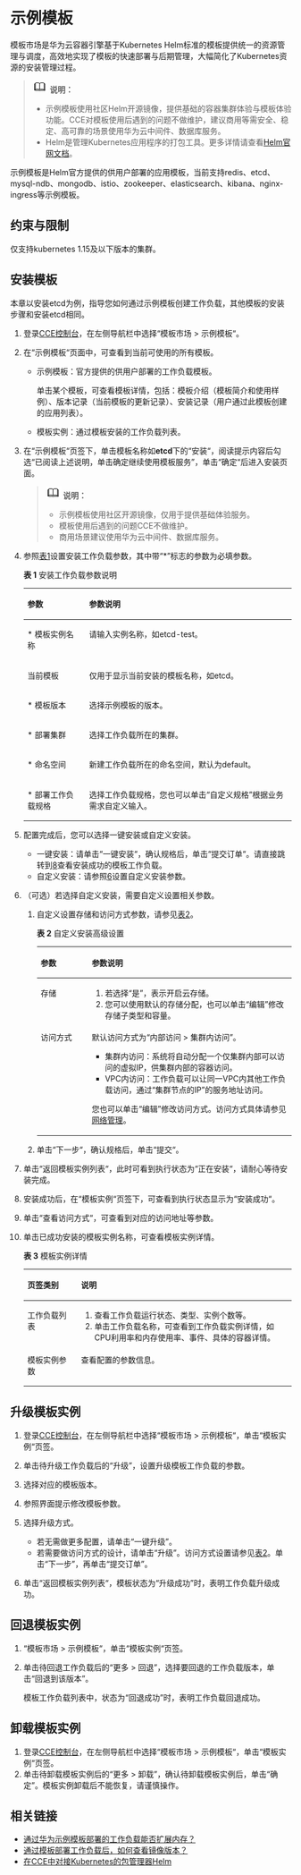 # 示例模板<a name="cce_01_0049"></a>

模板市场是华为云容器引擎基于Kubernetes Helm标准的模板提供统一的资源管理与调度，高效地实现了模板的快速部署与后期管理，大幅简化了Kubernetes资源的安装管理过程。

>![](public_sys-resources/icon-note.gif) **说明：** 
>-   示例模板使用社区Helm开源镜像，提供基础的容器集群体验与模板体验功能。CCE对模板使用后遇到的问题不做维护，建议商用等需安全、稳定、高可靠的场景使用华为云中间件、数据库服务。
>-   Helm是管理Kubernetes应用程序的打包工具。更多详情请查看[Helm官网文档](https://helm.sh/)。

示例模板是Helm官方提供的供用户部署的应用模板，当前支持redis、etcd、mysql-ndb、mongodb、istio、zookeeper、elasticsearch、kibana、nginx-ingress等示例模板。

## 约束与限制<a name="section148624339590"></a>

仅支持kubernetes 1.15及以下版本的集群。

## 安装模板<a name="section13320115691819"></a>

本章以安装etcd为例，指导您如何通过示例模板创建工作负载，其他模板的安装步骤和安装etcd相同。

1.  登录[CCE控制台](https://console.huaweicloud.com/cce2.0/?utm_source=helpcenter)，在左侧导航栏中选择“模板市场 \> 示例模板“。
2.  在“示例模板“页面中，可查看到当前可使用的所有模板。
    -   示例模板：官方提供的供用户部署的工作负载模板。

        单击某个模板，可查看模板详情，包括：模板介绍（模板简介和使用样例）、版本记录（当前模板的更新记录）、安装记录（用户通过此模板创建的应用列表）。

    -   模板实例：通过模板安装的工作负载列表。

3.  在“示例模板“页签下，单击模板名称如**etcd**下的“安装“，阅读提示内容后勾选“已阅读上述说明，单击确定继续使用模板服务”，单击“确定“后进入安装页面。

    >![](public_sys-resources/icon-note.gif) **说明：** 
    >-   示例模板使用社区开源镜像，仅用于提供基础体验服务。
    >-   模板使用后遇到的问题CCE不做维护。
    >-   商用场景建议使用华为云中间件、数据库服务。

4.  参照[表1](#table162952814911)设置安装工作负载参数，其中带“\*”标志的参数为必填参数。

    **表 1**  安装工作负载参数说明

    <a name="table162952814911"></a>
    <table><thead align="left"><tr id="row103018289492"><th class="cellrowborder" valign="top" width="23%" id="mcps1.2.3.1.1"><p id="p133002844910"><a name="p133002844910"></a><a name="p133002844910"></a>参数</p>
    </th>
    <th class="cellrowborder" valign="top" width="77%" id="mcps1.2.3.1.2"><p id="p193012818496"><a name="p193012818496"></a><a name="p193012818496"></a>参数说明</p>
    </th>
    </tr>
    </thead>
    <tbody><tr id="row230128124912"><td class="cellrowborder" valign="top" width="23%" headers="mcps1.2.3.1.1 "><p id="p103072894913"><a name="p103072894913"></a><a name="p103072894913"></a>* 模板实例名称</p>
    </td>
    <td class="cellrowborder" valign="top" width="77%" headers="mcps1.2.3.1.2 "><p id="p13062817498"><a name="p13062817498"></a><a name="p13062817498"></a>请输入实例名称，如etcd-test。</p>
    </td>
    </tr>
    <tr id="row71692502299"><td class="cellrowborder" valign="top" width="23%" headers="mcps1.2.3.1.1 "><p id="p416905032915"><a name="p416905032915"></a><a name="p416905032915"></a>当前模板</p>
    </td>
    <td class="cellrowborder" valign="top" width="77%" headers="mcps1.2.3.1.2 "><p id="p2169115022916"><a name="p2169115022916"></a><a name="p2169115022916"></a>仅用于显示当前安装的模板名称，如etcd。</p>
    </td>
    </tr>
    <tr id="row63012894914"><td class="cellrowborder" valign="top" width="23%" headers="mcps1.2.3.1.1 "><p id="p93042810499"><a name="p93042810499"></a><a name="p93042810499"></a>* 模板版本</p>
    </td>
    <td class="cellrowborder" valign="top" width="77%" headers="mcps1.2.3.1.2 "><p id="p33015285494"><a name="p33015285494"></a><a name="p33015285494"></a>选择示例模板的版本。</p>
    </td>
    </tr>
    <tr id="row12437124125315"><td class="cellrowborder" valign="top" width="23%" headers="mcps1.2.3.1.1 "><p id="p8437194113539"><a name="p8437194113539"></a><a name="p8437194113539"></a>* 部署集群</p>
    </td>
    <td class="cellrowborder" valign="top" width="77%" headers="mcps1.2.3.1.2 "><p id="p323714215492"><a name="p323714215492"></a><a name="p323714215492"></a>选择工作负载所在的集群。</p>
    </td>
    </tr>
    <tr id="row3481243163718"><td class="cellrowborder" valign="top" width="23%" headers="mcps1.2.3.1.1 "><p id="p114874319372"><a name="p114874319372"></a><a name="p114874319372"></a>* 命名空间</p>
    </td>
    <td class="cellrowborder" valign="top" width="77%" headers="mcps1.2.3.1.2 "><p id="p1848743113710"><a name="p1848743113710"></a><a name="p1848743113710"></a>新建工作负载所在的命名空间，默认为default。</p>
    </td>
    </tr>
    <tr id="row74371544185317"><td class="cellrowborder" valign="top" width="23%" headers="mcps1.2.3.1.1 "><p id="p6438164416535"><a name="p6438164416535"></a><a name="p6438164416535"></a>* 部署工作负载规格</p>
    </td>
    <td class="cellrowborder" valign="top" width="77%" headers="mcps1.2.3.1.2 "><p id="p1490113713815"><a name="p1490113713815"></a><a name="p1490113713815"></a>选择工作负载规格，您也可以单击<span class="uicontrol" id="uicontrol2890331141218"><a name="uicontrol2890331141218"></a><a name="uicontrol2890331141218"></a>“自定义规格”</span>根据业务需求自定义输入。</p>
    </td>
    </tr>
    </tbody>
    </table>

5.  配置完成后，您可以选择一键安装或自定义安装。
    -   一键安装：请单击“一键安装“，确认规格后，单击“提交订单“。请直接跳转到[8](#li5598113910416)查看安装成功的模板工作负载。
    -   自定义安装：请参照[6](#li1358211362176)设置自定义安装参数。

6.  <a name="li1358211362176"></a>（可选）若选择自定义安装，需要自定义设置相关参数。
    1.  自定义设置存储和访问方式参数，请参见[表2](#table17130947142313)。

        **表 2**  自定义安装高级设置

        <a name="table17130947142313"></a>
        <table><thead align="left"><tr id="row9128164762317"><th class="cellrowborder" valign="top" width="20%" id="mcps1.2.3.1.1"><p id="p12128194714236"><a name="p12128194714236"></a><a name="p12128194714236"></a>参数</p>
        </th>
        <th class="cellrowborder" valign="top" width="80%" id="mcps1.2.3.1.2"><p id="p1812854772318"><a name="p1812854772318"></a><a name="p1812854772318"></a>参数说明</p>
        </th>
        </tr>
        </thead>
        <tbody><tr id="row1212934752310"><td class="cellrowborder" valign="top" width="20%" headers="mcps1.2.3.1.1 "><p id="p1612834772320"><a name="p1612834772320"></a><a name="p1612834772320"></a><span class="keyword" id="keyword11292182172613"><a name="keyword11292182172613"></a><a name="keyword11292182172613"></a>存储</span></p>
        </td>
        <td class="cellrowborder" valign="top" width="80%" headers="mcps1.2.3.1.2 "><a name="ol19129164792313"></a><a name="ol19129164792313"></a><ol id="ol19129164792313"><li>若选择<span class="uicontrol" id="uicontrol122128515499"><a name="uicontrol122128515499"></a><a name="uicontrol122128515499"></a>“是”</span>，表示开启云存储。</li><li>您可以使用默认的存储分配，也可以单击<span class="uicontrol" id="uicontrol142138564912"><a name="uicontrol142138564912"></a><a name="uicontrol142138564912"></a>“编辑”</span>修改存储子类型和容量。</li></ol>
        </td>
        </tr>
        <tr id="row813010475230"><td class="cellrowborder" valign="top" width="20%" headers="mcps1.2.3.1.1 "><p id="p81291472232"><a name="p81291472232"></a><a name="p81291472232"></a>访问方式</p>
        </td>
        <td class="cellrowborder" valign="top" width="80%" headers="mcps1.2.3.1.2 "><p id="p112924717230"><a name="p112924717230"></a><a name="p112924717230"></a>默认访问方式为<span class="uicontrol" id="uicontrol1921615114910"><a name="uicontrol1921615114910"></a><a name="uicontrol1921615114910"></a>“内部访问 &gt; 集群内访问”</span>。</p>
        <a name="ul863134541716"></a><a name="ul863134541716"></a><ul id="ul863134541716"><li>集群内访问：系统将自动分配一个仅集群内部可以访问的虚拟IP，供集群内部的容器访问。</li><li>VPC内访问：工作负载可以让同一VPC内其他工作负载访问，通过<span class="uicontrol" id="uicontrol152311529192118"><a name="uicontrol152311529192118"></a><a name="uicontrol152311529192118"></a>“<span class="keyword" id="keyword27246126434"><a name="keyword27246126434"></a><a name="keyword27246126434"></a>集群节点的IP</span>”</span>的服务地址访问。</li></ul>
        <p id="p1129747122314"><a name="p1129747122314"></a><a name="p1129747122314"></a>您也可以单击<span class="uicontrol" id="uicontrol1121717517494"><a name="uicontrol1121717517494"></a><a name="uicontrol1121717517494"></a>“编辑”</span>修改访问方式。访问方式具体请参见<a href="网络管理.md">网络管理</a>。</p>
        </td>
        </tr>
        </tbody>
        </table>

    2.  单击“下一步“，确认规格后，单击“提交“。

7.  单击“返回模板实例列表“，此时可看到执行状态为“正在安装“，请耐心等待安装完成。
8.  <a name="li5598113910416"></a>安装成功后，在“模板实例“页签下，可查看到执行状态显示为“安装成功“。
9.  单击“查看访问方式“，可查看到对应的访问地址等参数。
10. 单击已成功安装的模板实例名称，可查看模板实例详情。

    **表 3**  模板实例详情

    <a name="table1642185503514"></a>
    <table><thead align="left"><tr id="row1264365516359"><th class="cellrowborder" valign="top" width="20%" id="mcps1.2.3.1.1"><p id="p76431955153512"><a name="p76431955153512"></a><a name="p76431955153512"></a>页签类别</p>
    </th>
    <th class="cellrowborder" valign="top" width="80%" id="mcps1.2.3.1.2"><p id="p176431155163517"><a name="p176431155163517"></a><a name="p176431155163517"></a>说明</p>
    </th>
    </tr>
    </thead>
    <tbody><tr id="row106431055133510"><td class="cellrowborder" valign="top" width="20%" headers="mcps1.2.3.1.1 "><p id="p1364315552359"><a name="p1364315552359"></a><a name="p1364315552359"></a>工作负载列表</p>
    </td>
    <td class="cellrowborder" valign="top" width="80%" headers="mcps1.2.3.1.2 "><a name="ol8357235153615"></a><a name="ol8357235153615"></a><ol id="ol8357235153615"><li>查看工作负载运行状态、类型、实例个数等。</li><li>单击工作负载名称，可查看到工作负载实例详情，如CPU利用率和内存使用率、事件、具体的容器详情。</li></ol>
    </td>
    </tr>
    <tr id="row1464335593515"><td class="cellrowborder" valign="top" width="20%" headers="mcps1.2.3.1.1 "><p id="p1264365518351"><a name="p1264365518351"></a><a name="p1264365518351"></a>模板实例参数</p>
    </td>
    <td class="cellrowborder" valign="top" width="80%" headers="mcps1.2.3.1.2 "><p id="p6643355103518"><a name="p6643355103518"></a><a name="p6643355103518"></a>查看配置的参数信息。</p>
    </td>
    </tr>
    </tbody>
    </table>


## 升级模板实例<a name="section10333113916447"></a>

1.  登录[CCE控制台](https://console.huaweicloud.com/cce2.0/?utm_source=helpcenter)，在左侧导航栏中选择“模板市场 \> 示例模板“，单击“模板实例“页签。
2.  单击待升级工作负载后的“升级”，设置升级模板工作负载的参数。
3.  选择对应的模板版本。
4.  参照界面提示修改模板参数。
5.  选择升级方式。
    -   若无需做更多配置，请单击“一键升级”。
    -   若需要做访问方式的设计，请单击“升级”。访问方式设置请参见[表2](#table17130947142313)。单击“下一步”，再单击“提交订单”。

6.  单击“返回模板实例列表“，模板状态为“升级成功”时，表明工作负载升级成功。

## 回退模板实例<a name="section14406612104519"></a>

1.  “模板市场 \> 示例模板“，单击“模板实例“页签。
2.  单击待回退工作负载后的“更多 \> 回退”，选择要回退的工作负载版本，单击“回退到该版本”。

    模板工作负载列表中，状态为“回退成功”时，表明工作负载回退成功。


## 卸载模板实例<a name="section7511175217451"></a>

1.  登录[CCE控制台](https://console.huaweicloud.com/cce2.0/?utm_source=helpcenter)，在左侧导航栏中选择“模板市场 \> 示例模板“，单击“模板实例“页签。
2.  单击待卸载模板实例后的“更多 \> 卸载”，确认待卸载模板实例后，单击“确定”。模板实例卸载后不能恢复，请谨慎操作。

## 相关链接<a name="section1329112743915"></a>

-   [通过华为示例模板部署的工作负载能否扩展内存？](https://support.huaweicloud.com/cce_faq/cce_faq_00113.html)
-   [通过模板部署工作负载后，如何查看镜像版本？](https://support.huaweicloud.com/cce_faq/cce_faq_00125.html)
-   [在CCE中对接Kubernetes的包管理器Helm](https://support.huaweicloud.com/bestpractice-cce/cce_bestpractice_00238.html)

